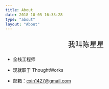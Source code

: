 ```yaml
---
title: About
date: 2018-10-05 16:33:28
type: "about"
layout: "About"
---
```




<p style="text-align: center; font-size: 1.4rem;">我叫陈星星</p>

- 全栈工程师



- 现就职于 ThoughtWorks



- 邮箱：cxin1427@gmail.com